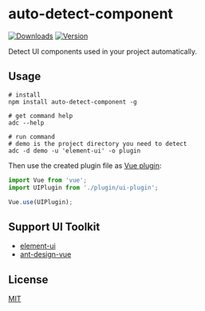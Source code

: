 # auto-detect-component

<a href="https://www.npmjs.com/package/auto-detect-component"><img src="https://img.shields.io/npm/dm/auto-detect-component.svg" alt="Downloads"></a>
<a href="https://www.npmjs.com/package/auto-detect-component"><img src="https://img.shields.io/npm/v/auto-detect-component.svg" alt="Version"></a>

Detect UI components used in your project automatically.

## Usage

```shell
# install
npm install auto-detect-component -g

# get command help
adc --help

# run command
# demo is the project directory you need to detect
adc -d demo -u 'element-ui' -o plugin
```

Then use the created plugin file as [Vue plugin](https://vuejs.org/v2/guide/plugins.html):

```js
import Vue from 'vue';
import UIPlugin from './plugin/ui-plugin';

Vue.use(UIPlugin);
```

## Support UI Toolkit

* [element-ui](https://github.com/ElemeFE/element)
* [ant-design-vue](https://github.com/vueComponent/ant-design-vue)

## License

[MIT](./LICENSE)
